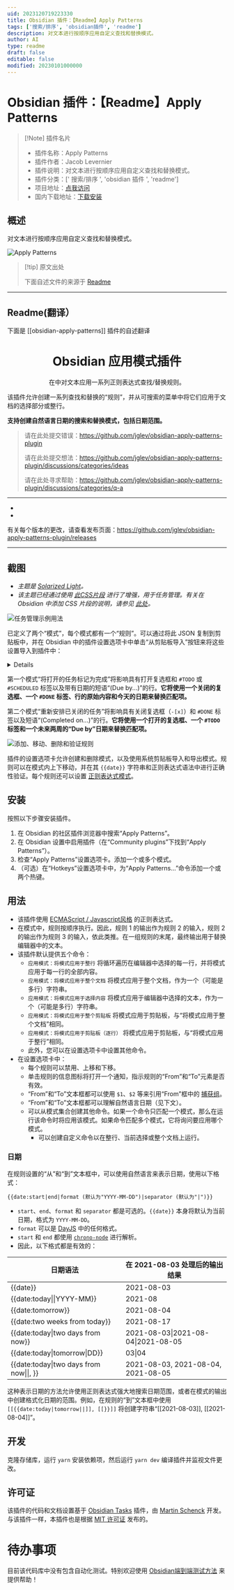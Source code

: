 ```yaml
---
uid: 2023120719223330
title: Obsidian 插件：【Readme】Apply Patterns
tags: ['搜索/排序', 'obsidian插件', 'readme']
description: 对文本进行按顺序应用自定义查找和替换模式。
author: AI
type: readme
draft: false
editable: false
modified: 20230101000000
---
```


# Obsidian 插件：【Readme】Apply Patterns

> [!Note] 插件名片
> - 插件名称：Apply Patterns
> - 插件作者：Jacob Levernier
> - 插件说明：对文本进行按顺序应用自定义查找和替换模式。
> - 插件分类：[' 搜索/排序 ', 'obsidian 插件 ', 'readme']
> - 项目地址：[点我访问](https://github.com/jglev/obsidian-apply-patterns-plugin)
> - 国内下载地址：[下载安装](https://pkmer.cn/products/plugin/pluginMarket/?obsidian-apply-patterns)

## 概述

对文本进行按顺序应用自定义查找和替换模式。

![Apply Patterns](https://cdn.pkmer.cn/covers/obsidian-apply-patterns.gif!pkmer)

> [!tip] 原文出处
>
>下面自述文件的来源于 [Readme](https://ghproxy.net/https://raw.githubusercontent.com/jglev/obsidian-apply-patterns-plugin/main/README.md)
>

---

## Readme(翻译）

下面是 [[obsidian-apply-patterns]] 插件的自述翻译

<h1 align="center">Obsidian 应用模式插件</h1>

<p align="center">在中对文本应用一系列正则表达式查找/替换规则。</p>

该插件允许创建一系列查找和替换的“规则”，并从可搜索的菜单中将它们应用于文档的选择部分或整行。

**支持创建自然语言日期的搜索和替换模式，包括日期范围。**

> 请在此处提交错误：<https://github.com/jglev/obsidian-apply-patterns-plugin>
>
> 请在此处提交想法：<https://github.com/jglev/obsidian-apply-patterns-plugin/discussions/categories/ideas>
>
> 请在此处寻求帮助：<https://github.com/jglev/obsidian-apply-patterns-plugin/discussions/categories/q-a>

---

<ul>
    <li></li>
    <li></li>
</ul>

有关每个版本的更改，请查看发布页面：<https://github.com/jglev/obsidian-apply-patterns-plugin/releases>

---

## 截图

- *主题是 [Solarized Light](https://github.com/Slowbad/obsidian-solarized)。*
- *该主题已经通过使用 [此CSS片段](https://gist.github.com/jglev/30f289deb911cc8f8645c946e42f13a6) 进行了增强，用于任务管理。有关在 Obsidian 中添加 CSS 片段的说明，请参见 [此处](https://help.obsidian.md/Advanced+topics/Customizing+CSS)。*

![任务管理示例用法](https://cdn.pkmer.cn/covers/obsidian-apply-patterns_2_0.gif!pkmer)

已定义了两个“模式”，每个模式都有一个“规则”。可以通过将此 JSON 复制到剪贴板中，并在 Obsidian 中的插件设置选项卡中单击“从剪贴板导入”按钮来将这些设置导入到插件中：

<details>

```json
[
  {
    "name": "将打开的任务标记为完成",
    "done": false,
    "rules": [
      {
        "from": "- \\[ \\] #(?:TODO|SCHEDULED)(.*?)\\(Due by \\[\\[(\\d{4}-\\d{2}-\\d{2})\\]\\]\\)",
        "to": "- [X] #DONE$1(Completed on [[{{date:today}}]])",
        "caseInsensitive": true,
        "global": false,
        "sticky": false,
        "multiline": false,
        "disabled": false
      }
    ]
  },
  {
    "name": "重新安排已关闭的任务",
    "done": false,
    "rules": [
      {
        "from": "- \\[[Xx]\\] #DONE(.*?)\\(Completed on (.*?)\\)",
        "to": "- [ ] #TODO$1(Due by [[{{date:two weeks from today}}]])",
        "caseInsensitive": false,
        "global": false,
        "multiline": false,
        "sticky": false
      }
    ]
  }
]
```

</details>

第一个模式“将打开的任务标记为完成”将影响具有打开复选框和 `#TODO` 或 `#SCHEDULED` 标签以及带有日期的短语“(Due by...)”的行。**它将使用一个关闭的复选框、一个 `#DONE` 标签、行的原始内容和今天的日期来替换匹配项。**

第二个模式“重新安排已关闭的任务”将影响具有关闭复选框（`-[x]`）和 `#DONE` 标签以及短语“(Completed on...)”的行。**它将使用一个打开的复选框、一个 `#TODO` 标签和一个未来两周的“Due by”日期来替换匹配项。**

![添加、移动、删除和验证规则](https://cdn.pkmer.cn/covers/obsidian-apply-patterns_2_1.gif!pkmer)

插件的设置选项卡允许创建和删除模式，以及使用系统剪贴板导入和导出模式。规则可以在模式内上下移动，并在其 `{{date}}` 字符串和正则表达式语法中进行正确性验证。每个规则还可以设置 [正则表达式模式](https://www.regular-expressions.info/refmodifiers.html)。

## 安装

按照以下步骤安装插件。

1. 在 Obsidian 的社区插件浏览器中搜索“Apply Patterns”。
2. 在 Obsidian 设置中启用插件（在“Community plugins”下找到“Apply Patterns”）。
3. 检查“Apply Patterns”设置选项卡。添加一个或多个模式。
4. （可选）在“Hotkeys”设置选项卡中，为“Apply Patterns...”命令添加一个或两个热键。

## 用法

- 该插件使用 [ECMAScript / Javascript风格](https://www.regular-expressions.info/javascript.html) 的正则表达式。
- 在模式中，规则按顺序执行。因此，规则 1 的输出作为规则 2 的输入，规则 2 的输出作为规则 3 的输入，依此类推。在一组规则的末尾，最终输出用于替换编辑器中的文本。
- 该插件默认提供五个命令：
    - `应用模式：将模式应用于整行` 将循环遍历在编辑器中选择的每一行，并将模式应用于每一行的全部内容。
    - `应用模式：将模式应用于整个文档` 将模式应用于整个文档，作为一个（可能是多行）字符串。
    - `应用模式：将模式应用于选择内容` 将模式应用于编辑器中选择的文本，作为一个（可能是多行）字符串。
    - `应用模式：将模式应用于整个剪贴板` 将模式应用于剪贴板，与“将模式应用于整个文档”相同。
    - `应用模式：将模式应用于剪贴板（逐行）` 将模式应用于剪贴板，与“将模式应用于整行”相同。
    - 此外，您可以在设置选项卡中设置其他命令。
- 在设置选项卡中：
    - 每个规则可以禁用、上移和下移。
    - 单击规则的信息图标将打开一个通知，指示规则的“From”和“To”元素是否有效。
    - “From”和“To”文本框都可以使用 `$1`、`$2` 等来引用“From”框中的 [捕获组](https://www.regular-expressions.info/refcapture.html)。
    - “From”和“To”文本框都可以理解自然语言日期（见下文）。
    - 可以从模式集合创建其他命令。如果一个命令只匹配一个模式，那么在运行该命令时将应用该模式。如果命令匹配多个模式，它将询问要应用哪个模式。
      - 可以创建自定义命令以在整行、当前选择或整个文档上运行。

### 日期

在规则设置的“从”和“到”文本框中，可以使用自然语言来表示日期，使用以下格式：

`{{date:start|end|format (默认为"YYYY-MM-DD")|separator (默认为"|")}}`

- `start`、`end`、`format` 和 `separator` 都是可选的。`{{date}}` 本身将默认为当前日期，格式为 `YYYY-MM-DD`。
- `format` 可以是 [DayJS](https://day.js.org/docs/en/parse/string-format#list-of-all-available-parsing-tokens) 中的任何格式。
- `start` 和 `end` 都使用 [`chrono-node`](https://github.com/wanasit/chrono) 进行解析。
- 因此，以下格式都是有效的：

| 日期语法                          | 在 2021-08-03 处理后的输出结果 |
| --------------------------------- | ---------------------------------- |
| {{date}}                          | 2021-08-03                         |
| {{date:today\|\|YYYY-MM}}         | 2021-08                            |
| {{date:tomorrow}}                 | 2021-08-04                         |
| {{date:two weeks from today}}     | 2021-08-17                         |
| {{date:today\|two days from now}} | 2021-08-03\|2021-08-04\|2021-08-05 |
| {{date:today\|tomorrow\|DD}}                                              |03\|04|
| {{date:today\|two days from now\|\|, }}                                         |2021-08-03, 2021-08-04, 2021-08-05|

这种表示日期的方法允许使用正则表达式强大地搜索日期范围，或者在模式的输出中创建格式化日期的范围。例如，在规则的“到”文本框中使用 `[[{{date:today|tomorrow||]], [[}}]]` 将创建字符串“\[\[2021-08-03\]\], \[\[2021-08-04\]\]”。

## 开发

克隆存储库，运行 `yarn` 安装依赖项，然后运行 `yarn dev` 编译插件并监视文件更改。

## 许可证

该插件的代码和文档设置基于 [Obsidian Tasks](https://github.com/schemar/obsidian-tasks) 插件，由 [Martin Schenck](https://github.com/schemar) 开发。与该插件一样，本插件也是根据 [MIT 许可证](./LICENSE) 发布的。

# 待办事项

目前该代码库中没有包含自动化测试。特别欢迎使用 [Obsidian端到端测试方法](https://github.com/trashhalo/obsidian-plugin-e2e-test) 来提供帮助！
